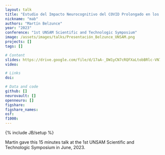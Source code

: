 ```yaml
---
layout: talk
title: "Estudio del Impacto Neurocognitivo del COVID Prolongado en los Habitantes de la Provincia de Buenos Aires"
nickname: "mab"
authors: "Martín Belzunce" 
year: "2023"
conference: "1st UNSAM Scientific and Technologic Symposium"
image: /assets/images/talks/Presentación_Belzunce_UNSAM.png
projects: []
tags: []

# Content
slides: https://drive.google.com/file/d/17aA-_DW1yCN7cRQFXaLtobBRlc-VN7Zf/view?usp=sharing
video:

# Links
doi:

# Data and code
github: []
neurovault: []
openneuro: []
figshare:
figshare_names:
osf:
f1000:
---
```

{% include JB/setup %}

Martin gave this 15 minutes talk at the 1st UNSAM Scientific and Technologic Symposium in June, 2023.